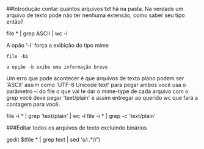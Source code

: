 ##Introdução
contar quantos arquivos txt há na pasta.
Na verdade um arquivo de texto pode não ter nenhuma
extensão, como saber seu tipo então?

file * | grep ASCII | wc -l

A opão '-i' força a exibição do tipo mime

    file -bi

    a opção -b exibe uma informação breve

Um erro que pode acontecer é que arquivos de texto
plano podem ser 'ASCII' assim como 'UTF-8 Unicode text'
para pegar ambos você usa o parâmetro -i do file
o que vai te dar o mime-type de cada arquivo
com o grep você deve pegar 'text/plain' e assim entregar ao
querido wc que fará a contagem para você.

file -i * | grep 'text/plain' | wc -l
file -i * | grep -c 'text/plain'

###Editar todos os arquivos de texto excluindo binários

gedit $(file * | grep text | sed 's/:.*//')

